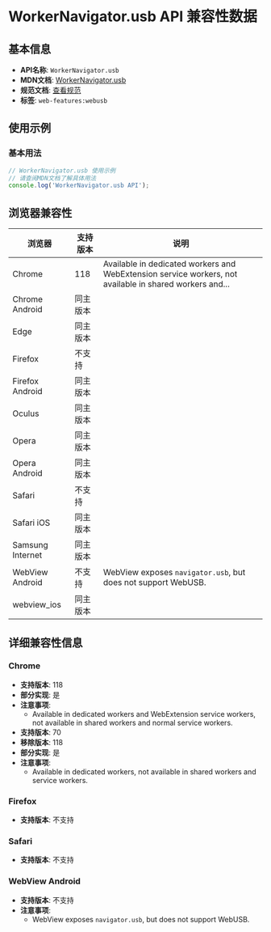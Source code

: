 # WorkerNavigator.usb API 兼容性数据

## 基本信息

- **API名称**: `WorkerNavigator.usb`
- **MDN文档**: [WorkerNavigator.usb](https://developer.mozilla.org/docs/Web/API/WorkerNavigator/usb)
- **规范文档**: [查看规范](https://wicg.github.io/webusb/#dom-workernavigator-usb)
- **标签**: `web-features:webusb`

## 使用示例

### 基本用法

```javascript
// WorkerNavigator.usb 使用示例
// 请查阅MDN文档了解具体用法
console.log('WorkerNavigator.usb API');
```

## 浏览器兼容性

| 浏览器 | 支持版本 | 说明 |
|--------|----------|------|
| Chrome | 118 | Available in dedicated workers and WebExtension service workers, not available in shared workers and... |
| Chrome Android | 同主版本 |  |
| Edge | 同主版本 |  |
| Firefox | 不支持 |  |
| Firefox Android | 同主版本 |  |
| Oculus | 同主版本 |  |
| Opera | 同主版本 |  |
| Opera Android | 同主版本 |  |
| Safari | 不支持 |  |
| Safari iOS | 同主版本 |  |
| Samsung Internet | 同主版本 |  |
| WebView Android | 不支持 | WebView exposes `navigator.usb`, but does not support WebUSB. |
| webview_ios | 同主版本 |  |

## 详细兼容性信息

### Chrome

- **支持版本**: 118
- **部分实现**: 是
- **注意事项**:
  - Available in dedicated workers and WebExtension service workers, not available in shared workers and normal service workers.
- **支持版本**: 70
- **移除版本**: 118
- **部分实现**: 是
- **注意事项**:
  - Available in dedicated workers, not available in shared workers and service workers.

### Firefox

- **支持版本**: 不支持

### Safari

- **支持版本**: 不支持

### WebView Android

- **支持版本**: 不支持
- **注意事项**:
  - WebView exposes `navigator.usb`, but does not support WebUSB.

